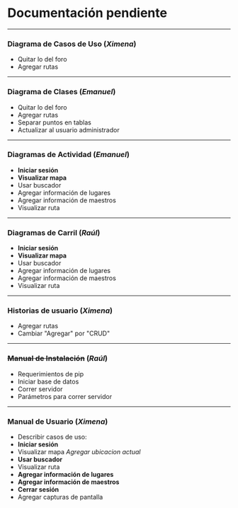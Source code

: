 # Documentación pendiente
---
### Diagrama de Casos de Uso (_Ximena_)
 - Quitar lo del foro
 - Agregar rutas

---
### Diagrama de Clases (_Emanuel_)
 - Quitar lo del foro
 - Agregar rutas
 - Separar puntos en tablas
 - Actualizar al usuario administrador

---------
### Diagramas de Actividad (_Emanuel_)
 - **Iniciar sesión**
 - **Visualizar mapa**
 - Usar buscador
 - Agregar información de lugares
 - Agregar información de maestros
 - Visualizar ruta

--------
### Diagramas de Carril (_Raúl_)
- **Iniciar sesión**
- **Visualizar mapa**
- Usar buscador
- Agregar información de lugares
- Agregar información de maestros
- Visualizar ruta

--------
### Historias de usuario (_Ximena_)
 - Agregar rutas
 - Cambiar "Agregar" por "CRUD"

 --------
### ~~Manual de Instalación~~ (_Raúl_)
 - Requerimientos de pip
 - Iniciar base de datos
 - Correr servidor
 - Parámetros para correr servidor

 --------
### Manual de Usuario (_Ximena_)
 - Describir casos de uso:
  - **Iniciar sesión**
  - Visualizar mapa _Agregar ubicacion actual_
  - **Usar buscador**
  - Visualizar ruta
  - **Agregar información de lugares**
  - **Agregar información de maestros**
  - **Cerrar sesión** 
 - Agregar capturas de pantalla

